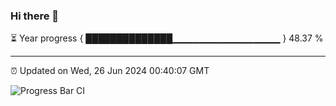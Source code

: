 ### Hi there 👋

⏳ Year progress { ██████████████▁▁▁▁▁▁▁▁▁▁▁▁▁▁▁▁ } 48.37 %

---

⏰ Updated on Wed, 26 Jun 2024 00:40:07 GMT

![Progress Bar CI](https://github.com/Shyam-Makwana/GitHub-Actions-Demo/workflows/Progress%20Bar%20CI/badge.svg)
